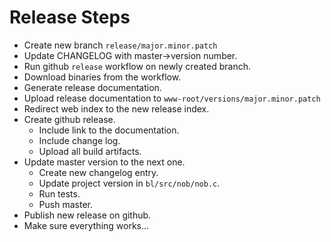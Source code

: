 # Release Steps

- Create new branch `release/major.minor.patch`
- Update CHANGELOG with master->version number.
- Run github `release` workflow on newly created branch.
- Download binaries from the workflow.
- Generate release documentation.
- Upload release documentation to `www-root/versions/major.minor.patch`
- Redirect web index to the new release index.
- Create github release.
  - Include link to the documentation.
  - Include change log.
  - Upload all build artifacts.
- Update master version to the next one.
  - Create new changelog entry.
  - Update project version in `bl/src/nob/nob.c`.
  - Run tests.
  - Push master.
- Publish new release on github.
- Make sure everything works...
